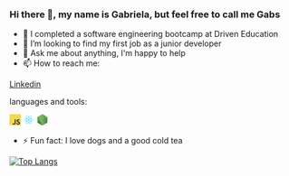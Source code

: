 ### Hi there 👋, my name is Gabriela, but feel free to call me Gabs

- 🌱 I completed a software engineering bootcamp at Driven Education
- 👯 I’m looking to find my first job as a junior developer
- 💬 Ask me about anything, I'm happy to help
- 📫 How to reach me:   

<a href="https://www.linkedin.com/in/gabriela-teresa-737449222/" />Linkedin </a>
  
languages and tools: 
  
<code><img height="20" src="https://raw.githubusercontent.com/github/explore/80688e429a7d4ef2fca1e82350fe8e3517d3494d/topics/javascript/javascript.png"></code>
<code><img height="20" src="https://raw.githubusercontent.com/github/explore/80688e429a7d4ef2fca1e82350fe8e3517d3494d/topics/react/react.png"></code>
<code><img height="20" src="https://raw.githubusercontent.com/github/explore/80688e429a7d4ef2fca1e82350fe8e3517d3494d/topics/nodejs/nodejs.png"></code>

- ⚡ Fun fact: I love dogs and a good cold tea

[![Top Langs](https://github-readme-stats.vercel.app/api/top-langs/?username=anuraghazra&layout=compact)](https://github.com/anuraghazra/github-readme-stats)
